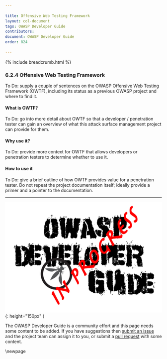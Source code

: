 ```yaml
---

title: Offensive Web Testing Framework
layout: col-document
tags: OWASP Developer Guide
contributors:
document: OWASP Developer Guide
order: 824

---
```


{% include breadcrumb.html %}

### 6.2.4 Offensive Web Testing Framework

To Do: supply a couple of sentences on the OWASP Offensive Web Testing Framework (OWTF),
including its status as a previous OWASP project and where to find it.

#### What is OWTF?

To Do: go into more detail about OWTF so that a developer / penetration tester
can gain an overview of what this attack surface management project can provide for them.

#### Why use it?

To Do: provide more context for OWTF that allows developers or penetration testers to determine whether to use it.

#### How to use it

To Do: give a brief outline of how OWTF provides value for a penetration tester.
Do not repeat the project documentation itself; ideally provide a primer and a pointer to the documentation.

----

![Developer Guide](../../assets/images/dg_wip.png "OWASP Developer Guide"){: height="150px" }

The OWASP Developer Guide is a community effort and this page needs some content to be added.
If you have suggestions then [submit an issue][issue080204] and the project team can assign it to you,
or submit a [pull request][pr] with some content.

[issue080204]: https://github.com/OWASP/www-project-developer-guide/issues/new?labels=enhancement&template=request.md&title=Update:%2008-verification/02-tools/04-owtf
[pr]: https://github.com/OWASP/www-project-developer-guide/pulls

\newpage
